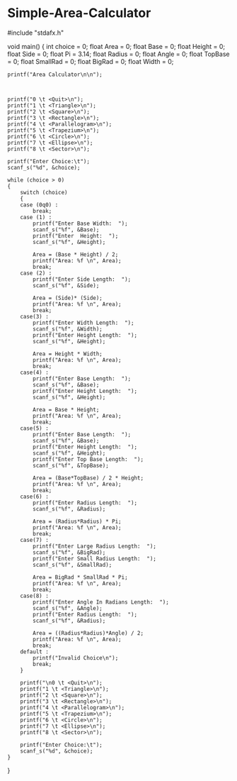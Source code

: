# Simple-Area-Calculator
#include "stdafx.h"


void main()
{
	int choice = 0;
	float Area = 0;
	float Base = 0;
	float Height = 0;
	float Side = 0;
	float Pi = 3.14;
	float Radius = 0;
	float Angle = 0;
	float TopBase = 0;
	float SmallRad = 0;
	float BigRad = 0;
	float Width = 0;

	printf("Area Calculator\n\n");



	printf("0 \t <Quit>\n");
	printf("1 \t <Triangle>\n");
	printf("2 \t <Square>\n");
	printf("3 \t <Rectangle>\n");
	printf("4 \t <Parallelogram>\n");
	printf("5 \t <Trapezium>\n");
	printf("6 \t <Circle>\n");
	printf("7 \t <Ellipse>\n");
	printf("8 \t <Sector>\n");

	printf("Enter Choice:\t");
	scanf_s("%d", &choice);
	
	while (choice > 0)
	{
		switch (choice)
		{
		case (0q0) :
			break;
		case (1) :
			printf("Enter Base Width:  ");
			scanf_s("%f", &Base);
			printf("Enter  Height:  ");
			scanf_s("%f", &Height);

			Area = (Base * Height) / 2;
			printf("Area: %f \n", Area);
			break;
		case (2) :
			printf("Enter Side Length:  ");
			scanf_s("%f", &Side);

			Area = (Side)* (Side);
			printf("Area: %f \n", Area);
			break;
		case(3) :
			printf("Enter Width Length:  ");
			scanf_s("%f", &Width);
			printf("Enter Height Length:  ");
			scanf_s("%f", &Height);

			Area = Height * Width;
			printf("Area: %f \n", Area);
			break;
		case(4) :
			printf("Enter Base Length:  ");
			scanf_s("%f", &Base);
			printf("Enter Height Length:  ");
			scanf_s("%f", &Height);

			Area = Base * Height;
			printf("Area: %f \n", Area);
			break;
		case(5) :
			printf("Enter Base Length:  ");
			scanf_s("%f", &Base);
			printf("Enter Height Length:  ");
			scanf_s("%f", &Height);
			printf("Enter Top Base Length:  ");
			scanf_s("%f", &TopBase);

			Area = (Base*TopBase) / 2 * Height;
			printf("Area: %f \n", Area);
			break;
		case(6) :
			printf("Enter Radius Length:  ");
			scanf_s("%f", &Radius);

			Area = (Radius*Radius) * Pi;
			printf("Area: %f \n", Area);
			break;
		case(7) :
			printf("Enter Large Radius Length:  ");
			scanf_s("%f", &BigRad);
			printf("Enter Small Radius Length:  ");
			scanf_s("%f", &SmallRad);

			Area = BigRad * SmallRad * Pi;
			printf("Area: %f \n", Area);
			break;
		case(8) :
			printf("Enter Angle In Radians Length:  ");
			scanf_s("%f", &Angle);
			printf("Enter Radius Length:  ");
			scanf_s("%f", &Radius);

			Area = ((Radius*Radius)*Angle) / 2;
			printf("Area: %f \n", Area);
			break;
		default :
			printf("Invalid Choice\n");
			break;
		}
		
		printf("\n0 \t <Quit>\n");
		printf("1 \t <Triangle>\n");
		printf("2 \t <Square>\n");
		printf("3 \t <Rectangle>\n");
		printf("4 \t <Parallelogram>\n");
		printf("5 \t <Trapezium>\n");
		printf("6 \t <Circle>\n");
		printf("7 \t <Ellipse>\n");
		printf("8 \t <Sector>\n");

		printf("Enter Choice:\t");
		scanf_s("%d", &choice);
	}
   
}
